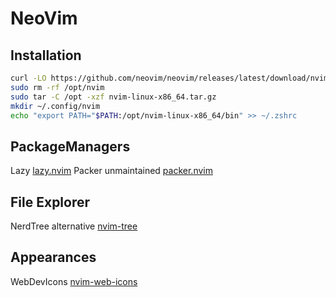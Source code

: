 # NeoVim
## Installation
```bash
curl -LO https://github.com/neovim/neovim/releases/latest/download/nvim-linux-x86_64.tar.gz
sudo rm -rf /opt/nvim
sudo tar -C /opt -xzf nvim-linux-x86_64.tar.gz
mkdir ~/.config/nvim
echo "export PATH="$PATH:/opt/nvim-linux-x86_64/bin" >> ~/.zshrc
```

## PackageManagers
Lazy [lazy.nvim](https://github.com/folke/lazy.nvim)
Packer unmaintained [packer.nvim](https://github.com/wbthomason/packer.nvim?tab=readme-ov-file)

## File Explorer
NerdTree alternative [nvim-tree](https://github.com/nvim-tree/nvim-tree.lua)

## Appearances
WebDevIcons [nvim-web-icons](https://github.com/nvim-tree/nvim-web-devicons)

